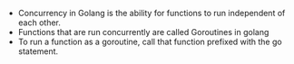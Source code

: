 - Concurrency in Golang is the ability for functions to run independent of each other.
- Functions that are run concurrently are called Goroutines in golang
- To run a function as a goroutine, call that function prefixed with the go statement.

